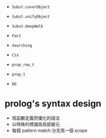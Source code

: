 - `Subst.coverObject`
- `Subst.unifyObject`
- `Subst.deepWalk`

- `Fact`

- `Searching`

- `Ctx`
- `prop_row_t`
- `prop_t`

- `Db`

# prolog's syntax design

- 爲函數定義而優化的語法
- 以特殊的標識爲局部變元
- 每個 pattern match 分支爲一個 scope
